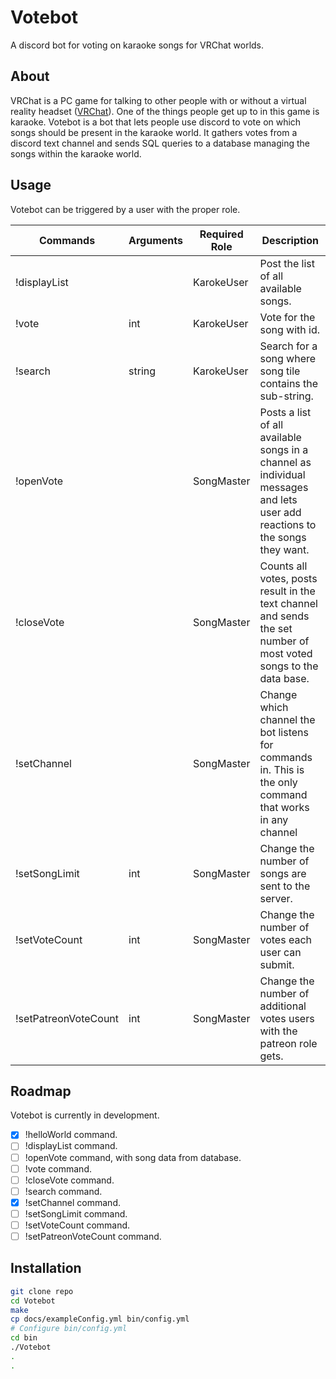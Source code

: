 # Votebot 
A discord bot for voting on karaoke songs for VRChat worlds.

## About
VRChat is a PC game for talking to other people with or without a virtual reality headset ([VRChat](https://www.vrchat.com/)). One of the things people get up to in this game is karaoke.
Votebot is a bot that lets people use discord to vote on which songs should be present in the karaoke world. It gathers votes from a discord text channel and sends SQL queries to a database managing the songs within the karaoke world. 

## Usage
Votebot can be triggered by a user with the proper role.  

| Commands | Arguments | Required Role | Description |  
| --- | --- | --- | --- |  
| !displayList | | KarokeUser | Post the list of all available songs. |  
| !vote | int | KarokeUser | Vote for the song with id. |  
| !search | string | KarokeUser | Search for a song where song tile contains the sub-string. |  
| !openVote | | SongMaster | Posts a list of all available songs in a channel as individual messages and lets user add reactions to the songs they want. |  
| !closeVote | | SongMaster | Counts all votes, posts result in the text channel and sends the set number of most voted songs to the data base. |  
| !setChannel |  | SongMaster | Change which channel the bot listens for commands in. This is the only command that works in any channel |  
| !setSongLimit | int | SongMaster | Change the number of songs are sent to the server. |  
| !setVoteCount | int | SongMaster | Change the number of votes each user can submit. |  
| !setPatreonVoteCount | int | SongMaster | Change the number of additional votes users with the patreon role gets. |  


## Roadmap
Votebot is currently in development.
- [x] !helloWorld command.
- [ ] !displayList command.
- [ ] !openVote command, with song data from database.
- [ ] !vote command.
- [ ] !closeVote command.
- [ ] !search command.
- [x] !setChannel command.
- [ ] !setSongLimit command. 
- [ ] !setVoteCount command.
- [ ] !setPatreonVoteCount command.

## Installation
``` bash
git clone repo
cd Votebot
make
cp docs/exampleConfig.yml bin/config.yml
# Configure bin/config.yml
cd bin
./Votebot
.
.
```
